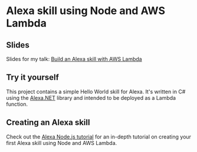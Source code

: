 # Alexa skill using Node and AWS Lambda

## Slides

Slides for my talk: [Build an Alexa skill with AWS Lambda](https://speakerdeck.com/nbarbettini/build-an-alexa-skill-with-net-core-and-aws-lambda)

## Try it yourself

This project contains a simple Hello World skill for Alexa. It's written in C# using the [Alexa.NET](https://github.com/timheuer/alexa-skills-dotnet) library and intended to be deployed as a Lambda function.

## Creating an Alexa skill

Check out the [Alexa Node.js tutorial](https://developer.amazon.com/alexa-skills-kit/alexa-skill-quick-start-tutorial-nodejs) for an in-depth tutorial on creating your first Alexa skill using Node and AWS Lambda.
